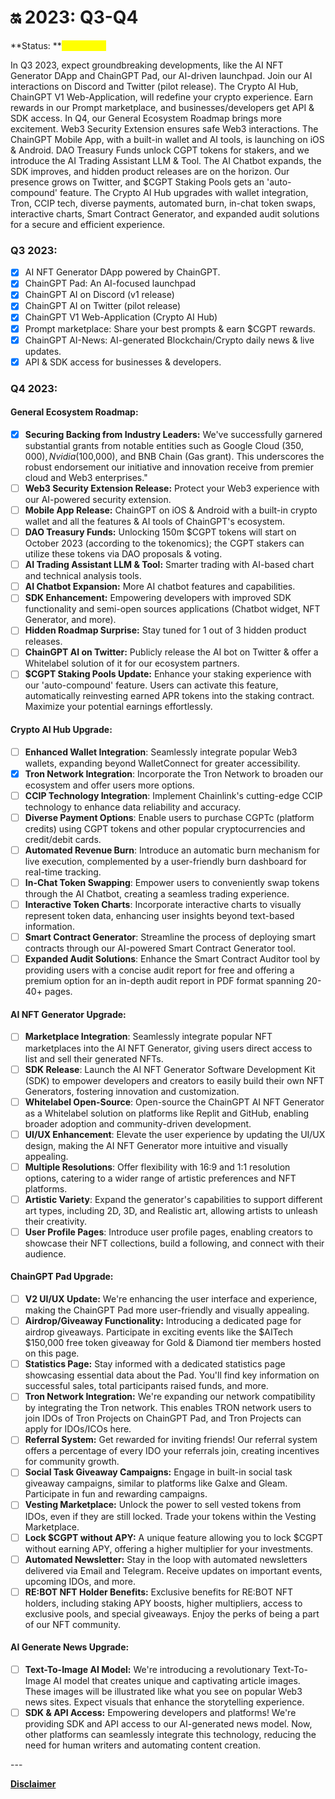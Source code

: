 # 🔛 2023: Q3-Q4

**Status: **<mark style="color:yellow;">**In Process**</mark>

In Q3 2023, expect groundbreaking developments, like the AI NFT Generator DApp and ChainGPT Pad, our AI-driven launchpad. Join our AI interactions on Discord and Twitter (pilot release). The Crypto AI Hub, ChainGPT V1 Web-Application, will redefine your crypto experience. Earn rewards in our Prompt marketplace, and businesses/developers get API & SDK access. In Q4, our General Ecosystem Roadmap brings more excitement. Web3 Security Extension ensures safe Web3 interactions. The ChainGPT Mobile App, with a built-in wallet and AI tools, is launching on iOS & Android. DAO Treasury Funds unlock CGPT tokens for stakers, and we introduce the AI Trading Assistant LLM & Tool. The AI Chatbot expands, the SDK improves, and hidden product releases are on the horizon. Our presence grows on Twitter, and $CGPT Staking Pools gets an 'auto-compound' feature. The Crypto AI Hub upgrades with wallet integration, Tron, CCIP tech, diverse payments, automated burn, in-chat token swaps, interactive charts, Smart Contract Generator, and expanded audit solutions for a secure and efficient experience.

### **Q3 2023:**

* [x] AI NFT Generator DApp powered by ChainGPT.
* [x] ChainGPT Pad: An AI-focused launchpad&#x20;
* [x] ChainGPT AI on Discord (v1 release)
* [x] ChainGPT AI on Twitter (pilot release)
* [x] ChainGPT V1 Web-Application (Crypto AI Hub)
* [x] Prompt marketplace: Share your best prompts & earn $CGPT rewards.
* [x] ChainGPT AI-News: AI-generated Blockchain/Crypto daily news & live updates.
* [x] API & SDK access for businesses & developers.

### **Q4 2023:**

#### **General Ecosystem Roadmap:**

* [x] **Securing Backing from Industry Leaders:** We've successfully garnered substantial grants from notable entities such as Google Cloud ($350,000), Nvidia ($100,000), and BNB Chain (Gas grant). This underscores the robust endorsement our initiative and innovation receive from premier cloud and Web3 enterprises."
* [ ] **Web3 Security Extension Release:** Protect your Web3 experience with our AI-powered security extension.&#x20;
* [ ] **Mobile App Release:** ChainGPT on iOS & Android with a built-in crypto wallet and all the features & AI tools of ChainGPT's ecosystem.&#x20;
* [ ] **DAO Treasury Funds:** Unlocking 150m $CGPT tokens will start on October 2023 (according to the tokenomics); the CGPT stakers can utilize these tokens via DAO proposals & voting.&#x20;
* [ ] **AI Trading Assistant LLM & Tool:** Smarter trading with AI-based chart and technical analysis tools.
* [ ] **AI Chatbot Expansion:** More AI chatbot features and capabilities.&#x20;
* [ ] **SDK Enhancement:** Empowering developers with improved SDK functionality and semi-open sources applications (Chatbot widget, NFT Generator, and more).
* [ ] **Hidden Roadmap Surprise:** Stay tuned for 1 out of 3 hidden product releases.
* [ ] **ChainGPT AI on Twitter:** Publicly release the AI bot on Twitter & offer a Whitelabel solution of it for our ecosystem partners.
* [ ] **$CGPT Staking Pools Update:** Enhance your staking experience with our 'auto-compound' feature. Users can activate this feature, automatically reinvesting earned APR tokens into the staking contract. Maximize your potential earnings effortlessly.

#### **Crypto AI Hub Upgrade:**

* [ ] **Enhanced Wallet Integration**: Seamlessly integrate popular Web3 wallets, expanding beyond WalletConnect for greater accessibility.
* [x] **Tron Network Integration**: Incorporate the Tron Network to broaden our ecosystem and offer users more options.
* [ ] **CCIP Technology Integration**: Implement Chainlink's cutting-edge CCIP technology to enhance data reliability and accuracy.
* [ ] **Diverse Payment Options**: Enable users to purchase CGPTc (platform credits) using CGPT tokens and other popular cryptocurrencies and credit/debit cards.
* [ ] **Automated Revenue Burn**: Introduce an automatic burn mechanism for live execution, complemented by a user-friendly burn dashboard for real-time tracking.
* [ ] **In-Chat Token Swapping**: Empower users to conveniently swap tokens through the AI Chatbot, creating a seamless trading experience.
* [ ] **Interactive Token Charts**: Incorporate interactive charts to visually represent token data, enhancing user insights beyond text-based information.
* [ ] **Smart Contract Generator**: Streamline the process of deploying smart contracts through our AI-powered Smart Contract Generator tool.
* [ ] **Expanded Audit Solutions**: Enhance the Smart Contract Auditor tool by providing users with a concise audit report for free and offering a premium option for an in-depth audit report in PDF format spanning 20-40+ pages.

#### **AI NFT Generator Upgrade:**&#x20;

* [ ] **Marketplace Integration**: Seamlessly integrate popular NFT marketplaces into the AI NFT Generator, giving users direct access to list and sell their generated NFTs.
* [ ] **SDK Release**: Launch the AI NFT Generator Software Development Kit (SDK) to empower developers and creators to easily build their own NFT Generators, fostering innovation and customization.
* [ ] **Whitelabel Open-Source**: Open-source the ChainGPT AI NFT Generator as a Whitelabel solution on platforms like Replit and GitHub, enabling broader adoption and community-driven development.
* [ ] **UI/UX Enhancement**: Elevate the user experience by updating the UI/UX design, making the AI NFT Generator more intuitive and visually appealing.
* [ ] **Multiple Resolutions**: Offer flexibility with 16:9 and 1:1 resolution options, catering to a wider range of artistic preferences and NFT platforms.
* [ ] **Artistic Variety**: Expand the generator's capabilities to support different art types, including 2D, 3D, and Realistic art, allowing artists to unleash their creativity.
* [ ] **User Profile Pages**: Introduce user profile pages, enabling creators to showcase their NFT collections, build a following, and connect with their audience.

#### **ChainGPT Pad Upgrade:**&#x20;

* [ ] **V2 UI/UX Update:** We're enhancing the user interface and experience, making the ChainGPT Pad more user-friendly and visually appealing.
* [ ] **Airdrop/Giveaway Functionality:** Introducing a dedicated page for airdrop giveaways. Participate in exciting events like the $AITech $150,000 free token giveaway for Gold & Diamond tier members hosted on this page.
* [ ] **Statistics Page:** Stay informed with a dedicated statistics page showcasing essential data about the Pad. You'll find key information on successful sales, total participants raised funds, and more.
* [ ] **Tron Network Integration:** We're expanding our network compatibility by integrating the Tron network. This enables TRON network users to join IDOs of Tron Projects on ChainGPT Pad, and Tron Projects can apply for IDOs/ICOs here.
* [ ] **Referral System:** Get rewarded for inviting friends! Our referral system offers a percentage of every IDO your referrals join, creating incentives for community growth.
* [ ] **Social Task Giveaway Campaigns:** Engage in built-in social task giveaway campaigns, similar to platforms like Galxe and Gleam. Participate in fun and rewarding campaigns.
* [ ] **Vesting Marketplace:** Unlock the power to sell vested tokens from IDOs, even if they are still locked. Trade your tokens within the Vesting Marketplace.
* [ ] **Lock $CGPT without APY:** A unique feature allowing you to lock $CGPT without earning APY, offering a higher multiplier for your investments.
* [ ] **Automated Newsletter:** Stay in the loop with automated newsletters delivered via Email and Telegram. Receive updates on important events, upcoming IDOs, and more.
* [ ] **RE:BOT NFT Holder Benefits:** Exclusive benefits for RE:BOT NFT holders, including staking APY boosts, higher multipliers, access to exclusive pools, and special giveaways. Enjoy the perks of being a part of our NFT community.

#### **AI Generate News Upgrade:**&#x20;

* [ ] **Text-To-Image AI Model:** We're introducing a revolutionary Text-To-Image AI model that creates unique and captivating article images. These images will be illustrated like what you see on popular Web3 news sites. Expect visuals that enhance the storytelling experience.
* [ ] **SDK & API Access:** Empowering developers and platforms! We're providing SDK and API access to our AI-generated news model. Now, other platforms can seamlessly integrate this technology, reducing the need for human writers and automating content creation.

\---

[**Disclaimer**](../../misc/legal-docs/disclaimer.md)
